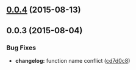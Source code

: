 <a name="0.0.4"></a>
## [0.0.4](https://github.com/gitawego/semantic-release-gitflow/compare/v0.0.3...v0.0.4) (2015-08-13)




<a name="0.0.3"></a>
## 0.0.3 (2015-08-04)


### Bug Fixes

* **changelog:** function name conflict ([cd7d0c8](https://github.com/gitawego/semantic-release-gitflow/commit/cd7d0c8))



